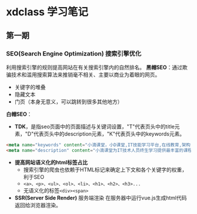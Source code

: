 # xdclass 学习笔记

## 第一期

### SEO(Search Engine Optimization) 搜索引擎优化
利用搜索引擎的规则提高网站在有关搜索引擎内的自然排名。
**黑帽SEO**：通过欺骗技术和滥用搜索算法来推销毫不相关、主要以商业为着眼的网页。
- 关键字的堆叠
- 隐藏文本
- 门页（本身无意义，可以跳转到很多其他地方）
  
**白帽SEO**：
- **TDK**，是指seo页面中的页面描述与关键词设置，"T"代表页头中的title元素，"D"代表页头中的description元素，"K"代表页头中的keywords元素。
``` html
<meta name="keywords" content="小滴课堂，小D课堂,IT技能学习平台,在线教育,架构师,js教程，java教程，vue3教程，springboot教程，springcloud教程，vue教程，java开发，网页开发，html教程，微服务教程">
<meta name="description" content="小滴课堂为IT技术人员终生学习提供最丰富的课程资源库,倾力分享了优质在线视频课程,几乎覆盖了IT技术的各个领域:java、js、vue、springboot、springcloud，涵盖前端、后端、运维、大数据、人工智能等，帮助每个渴望成长的IT技术工程师技能提升，学有所成！">
```
- **提高网站语义化的html标签占比** 
  - 搜索引擎的爬虫也依赖于HTML标记来确定上下文和各个关键字的权重，利于SEO
  - `<a>、<p>、<ul>、<ol>、<li>、<h1>、<h2>、<h3>...`
  - 无语义化的标签`<div><span>`
- **SSR(Server Side Render)** 服务端渲染
在服务器中运行vue.js生成html代码返回给浏览器渲染。